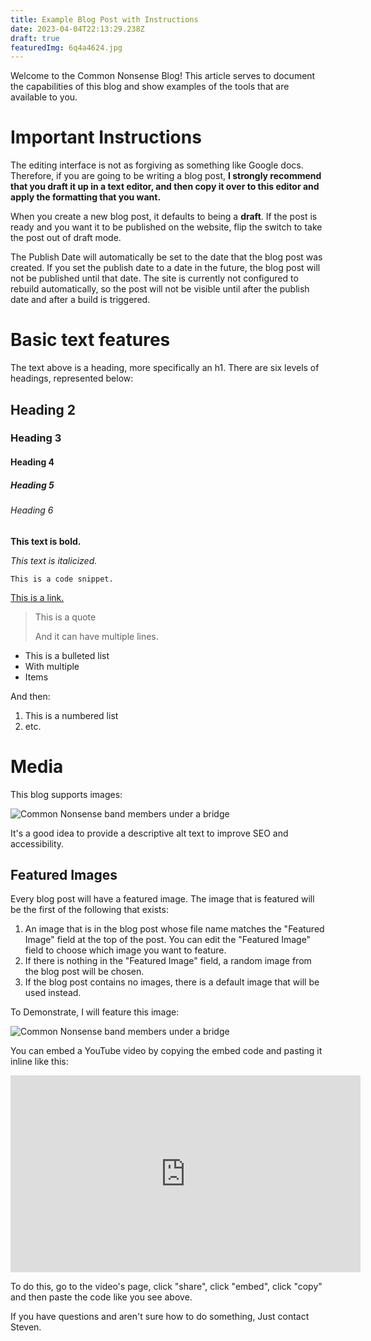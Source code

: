 ```yaml
---
title: Example Blog Post with Instructions
date: 2023-04-04T22:13:29.238Z
draft: true
featuredImg: 6q4a4624.jpg
---
```

Welcome to the Common Nonsense Blog! This article serves to document the capabilities of this blog and show examples of the tools that are available to you. 

# Important Instructions

The editing interface is not as forgiving as something like Google docs. Therefore, if you are going to be writing a blog post, **I strongly recommend that you draft it up in a text editor, and then copy it over to this editor and apply the formatting that you want.** 

When you create a new blog post, it defaults to being a **draft**. If the post is ready and you want it to be published on the website, flip the switch to take the post out of draft mode. 

The Publish Date will automatically be set to the date that the blog post was created. If you set the publish date to a date in the future, the blog post will not be published until that date. The site is currently not configured to rebuild automatically, so the post will not be visible until after the publish date and after a build is triggered. 

# Basic text features

The text above is a heading, more specifically an h1. There are six levels of headings, represented below: 

## Heading 2

### Heading 3 

#### Heading 4 

##### Heading 5 

###### Heading 6 

**This text is bold.** 

*This text is italicized.*

`This is a code snippet.`

[This is a link.](#)

> This is a quote
>
> And it can have multiple lines. 

* This is a bulleted list
* With multiple 
* Items

And then: 

1. This is a numbered list
2. etc.

# Media

This blog supports images: 

![Common Nonsense band members under a bridge](6q4a4609.jpg)

It's a good idea to provide a descriptive alt text to improve SEO and accessibility. 

## Featured Images

Every blog post will have a featured image. The image that is featured will be the first of the following that exists:

1. An image that is in the blog post whose file name matches the "Featured Image" field at the top of the post. You can edit the "Featured Image" field to choose which image you want to feature. 
2. If there is nothing in the "Featured Image" field, a random image from the blog post will be chosen. 
3. If the blog post contains no images, there is a default image that will be used instead.

To Demonstrate, I will feature this image:

![Common Nonsense band members under a bridge](6q4a4624.jpg)

You can embed a YouTube video by copying the embed code and pasting it inline like this: 

<iframe width="560" height="315" src="https://www.youtube.com/embed/eQAa0GihLGU" title="YouTube video player" frameborder="0" allow="accelerometer; autoplay; clipboard-write; encrypted-media; gyroscope; picture-in-picture; web-share" allowfullscreen></iframe>

To do this, go to the video's page, click "share", click "embed", click "copy" and then paste the code like you see above. 



If you have questions and aren't sure how to do something, Just contact Steven.